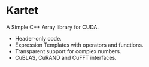 # Kartet

A Simple C++ Array library for CUDA.

* Header-only code.
* Expression Templates with operators and functions.
* Transparent support for complex numbers.
* CuBLAS, CuRAND and CuFFT interfaces.

